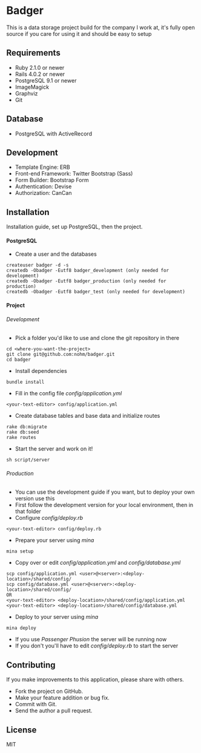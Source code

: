 Badger
======

This is a data storage project build for the company I work at, it's fully open source if you care for using it and should be easy to setup

Requirements
------------

* Ruby 2.1.0 or newer
* Rails 4.0.2 or newer
* PostgreSQL 9.1 or newer
* ImageMagick
* Graphviz
* Git

Database
--------

* PostgreSQL with ActiveRecord

Development
-----------

* Template Engine: ERB
* Front-end Framework: Twitter Bootstrap (Sass)
* Form Builder: Bootstrap Form
* Authentication: Devise
* Authorization: CanCan

Installation
------------

Installation guide, set up PostgreSQL, then the project.

#### PostgreSQL

* Create a user and the databases
```
createuser badger -d -s
createdb -Obadger -Eutf8 badger_development (only needed for development)
createdb -Obadger -Eutf8 badger_production (only needed for production)
createdb -Obadger -Eutf8 badger_test (only needed for development)
```

#### Project

###### Development
* Pick a folder you'd like to use and clone the git repository in there
```
cd <where-you-want-the-project>
git clone git@github.com:nohm/badger.git
cd badger
```
* Install dependencies
```
bundle install
```
* Fill in the config file *config/application.yml*
```
<your-text-editor> config/application.yml
```
* Create database tables and base data and initialize routes
```
rake db:migrate
rake db:seed
rake routes
```
* Start the server and work on it!
```
sh script/server
```

###### Production
* You can use the development guide if you want, but to deploy your own version use this
* First follow the development version for your local environment, then in that folder
* Configure *config/deploy.rb*
```
<your-text-editor> config/deploy.rb
```
* Prepare your server using *mina*
```
mina setup
```
* Copy over or edit  *config/application.yml* and *config/database.yml*
```
scp config/application.yml <user>@<server>:<deploy-location>/shared/config/
scp config/database.yml <user>@<server>:<deploy-location>/shared/config/
OR
<your-text-editor> <deploy-location>/shared/config/application.yml
<your-text-editor> <deploy-location>/shared/config/database.yml
```
* Deploy to your server using *mina*
```
mina deploy
```
* If you use *Passenger Phusion* the server will be running now
* If you don't you'll have to edit *config/deploy.rb* to start the server

Contributing
------------

If you make improvements to this application, please share with others.

* Fork the project on GitHub.
* Make your feature addition or bug fix.
* Commit with Git.
* Send the author a pull request.

License
-------

MIT
